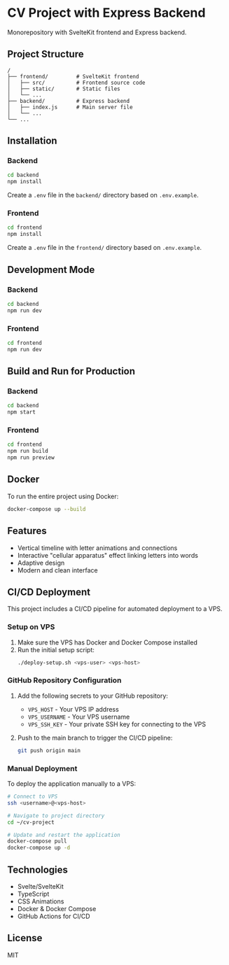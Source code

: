 # CV Project with Express Backend

Monorepository with SvelteKit frontend and Express backend.

## Project Structure

```
/
├── frontend/         # SvelteKit frontend
│   ├── src/          # Frontend source code
│   ├── static/       # Static files
│   └── ...
├── backend/          # Express backend
│   ├── index.js      # Main server file
│   └── ...
└── ...
```

## Installation

### Backend

```bash
cd backend
npm install
```

Create a `.env` file in the `backend/` directory based on `.env.example`.

### Frontend

```bash
cd frontend
npm install
```

Create a `.env` file in the `frontend/` directory based on `.env.example`.

## Development Mode

### Backend

```bash
cd backend
npm run dev
```

### Frontend

```bash
cd frontend
npm run dev
```

## Build and Run for Production

### Backend

```bash
cd backend
npm start
```

### Frontend

```bash
cd frontend
npm run build
npm run preview
```

## Docker

To run the entire project using Docker:

```bash
docker-compose up --build
```

## Features

- Vertical timeline with letter animations and connections
- Interactive "cellular apparatus" effect linking letters into words
- Adaptive design
- Modern and clean interface

## CI/CD Deployment

This project includes a CI/CD pipeline for automated deployment to a VPS.

### Setup on VPS

1. Make sure the VPS has Docker and Docker Compose installed
2. Run the initial setup script:
   ```bash
   ./deploy-setup.sh <vps-user> <vps-host>
   ```

### GitHub Repository Configuration

1. Add the following secrets to your GitHub repository:
   - `VPS_HOST` - Your VPS IP address
   - `VPS_USERNAME` - Your VPS username
   - `VPS_SSH_KEY` - Your private SSH key for connecting to the VPS

2. Push to the main branch to trigger the CI/CD pipeline:
   ```bash
   git push origin main
   ```

### Manual Deployment

To deploy the application manually to a VPS:

```bash
# Connect to VPS
ssh <username>@<vps-host>

# Navigate to project directory
cd ~/cv-project

# Update and restart the application
docker-compose pull
docker-compose up -d
```

## Technologies

- Svelte/SvelteKit
- TypeScript
- CSS Animations
- Docker & Docker Compose
- GitHub Actions for CI/CD

## License

MIT

